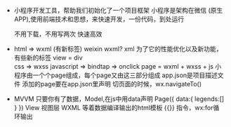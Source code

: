- 小程序开发工具，帮助我们初始化了一个项目框架
  小程序是架构在微信 (原生APP),使用前端技术和思想，来快速开发，一份代码，到处运行

  不用下载，不用写两次
  快速高效
- html => wxml (有新标签)  weixin  wxml? xml  为了它的性能优化以及新功能，有些新的标签
  view = div  
  css  => wxss
  javascript => bindtap => onclick
  page = wxml + wxss + js
  小程序由一个个page组成，每个page又由这三部分组成
  app.json是项目描述文件  添加的page要在app.json里声明
  切页面的时候，wx.navigateTo()

- MVVM
只要你有了数据，Model,在js中用data声明
Page({
    data:{
        legends:[]
    }
})
View 视图层 WXML 等着数据编译输出的html模板 {{}}
指令，wx:for循环输出